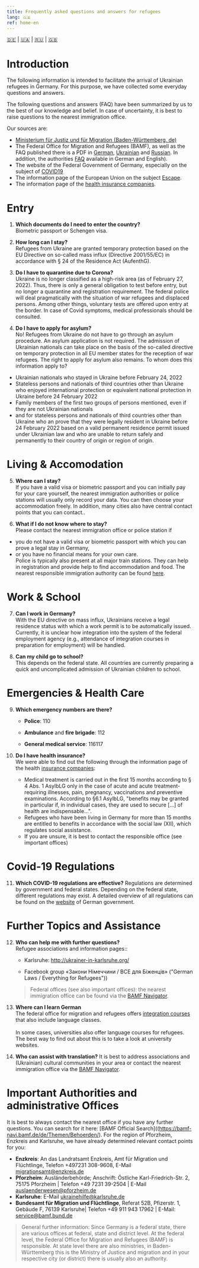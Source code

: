 ```yaml
---
title: Frequently asked questions and answers for refugees
lang: 🇬🇧
ref: home-en
---
```


[🇩🇪](./index.html) | [🇺🇦](./index_ua.html) | [🇷🇺](./index_ru.html) | [🇬🇧](./index_en.html)

# Introduction

The following information is intended to facilitate the arrival of Ukrainian refugees in Germany. For this purpose, we have collected some everyday questions and answers.

The following questions and answers (FAQ) have been summarized by us to the best of our knowledge and belief. In case of uncertainty, it is best to raise questions to the nearest immigration office. 

Our sources are: 


  - [Ministerium für Justiz und für Migration (Baden-Württemberg,
    de)](https://www.justiz-bw.de/,Lde/Startseite/Auslaender+und+Fluechtlingspolitik/FAQ)
  - The Federal Office for Migration and Refugees (BAMF), as well as the FAQ published there is a PDF in
    [German](https://www.bamf.de/SharedDocs/Anlagen/DE/AsylFluechtlingsschutz/faq-ukraine.pdf;jsessionid=ED6AE97498A9147C1AF75EF04FF0D880.intranet381?__blob=publicationFile&v=13),
    [Ukrainian](https://www.bamf.de/SharedDocs/Anlagen/DE/AsylFluechtlingsschutz/faq-ukraine-ukr.pdf?__blob=publicationFile&v=10) and [Russian](https://www.bamf.de/SharedDocs/Anlagen/DE/AsylFluechtlingsschutz/faq-ukraine-ru.pdf?__blob=publicationFile&v=11). In addition, the authorities [FAQ](https://bamf-navi.bamf.de/de/FAQs/) available in German and English).
  - The website of the Federal Government of Germany, especially on the subject of 
    [COVID19](https://www.bundesregierung.de/breg-de/themen/coronavirus/corona-regeln-und-einschrankungen-1734724)
  - The information page of the European Union on the subject [Escape](https://ec.europa.eu/info/strategy/priorities-2019-2024/stronger-europe-world/eu-solidarity-ukraine/eu-assistance-ukraine/information-people-fleeing-war-ukraine_en).
  - The information page of the [health insurance companies](https://www.krankenkassenzentrale.de/wiki/fluechtlinge).

# Entry

  1. **Which documents do I need to enter the country?** <br>
      Biometric passport or Schengen visa.  

  2. **How long can I stay?**<br> Refugees from Ukraine are granted temporary protection based on the EU Directive on so-called mass influx (Directive 2001/55/EC) in accordance with § 24 of the Residence Act (AufenthG).

  3. **Do I have to quarantine due to Corona?**<br> Ukraine is no longer classified as a high-risk area (as of February 27, 2022). Thus, there is only a general obligation to test before entry, but no longer a quarantine and registration requirement. The federal police will deal pragmatically with the situation of war refugees and displaced persons. Among other things, voluntary tests are offered upon entry at the border. In case of Covid symptoms, medical professionals should be consulted.

  4. **Do I have to apply for asylum?** <br>No! Refugees from Ukraine do not have to go through an asylum procedure. An asylum application is not required. The admission of Ukrainian nationals can take place on the basis of the so-called directive on temporary protection in all EU member states for the reception of war refugees. The right to apply for asylum also remains. To whom does this information apply to?
  <ul>   
    <li>Ukrainian nationals who stayed in Ukraine before February 24, 2022</li>
    <li>Stateless persons and nationals of third countries other than Ukraine who enjoyed 
      international protection or equivalent national protection in Ukraine before 24 February 2022</li>
    <li>Family members of the first two groups of persons mentioned, even if they are not    
      Ukrainian nationals</li>
    <li>and for stateless persons and nationals of third countries other than Ukraine who 
      an prove that they were legally resident in Ukraine before 24 February 2022 based on a valid permanent residence permit issued under Ukrainian law and who are unable to return safely and permanently to their country of origin or region of origin.</li>
  </ul>  

# Living & Accomodation 

  5. **Where can I stay?**  
     If you have a valid visa or biometric passport and you can initially pay for your care yourself, the nearest immigration authorities or police stations will usually only record your data. You can then choose your accommodation freely. In addition, many cities also have central contact points that you can contact..

  6.  **What if I do not know where to stay?** <br>
  Please contact the nearest immigration office or police station if
  -  you do not have a valid visa or biometric passport with which you can prove a legal stay in Germany, 
  - or you have no financial means for your own care.  
  Police is typically also present at all major train stations. They can help in registration and provide help to find accommodation and food. The nearest responsible immigration authority can be found [here](https://bamf-navi.bamf.de/de/Themen/Behoerden/).

# Work & School

7.  **Can I work in Germany?**<br>With the EU directive on mass influx, Ukrainians receive a legal residence status with which a work permit is to be automatically issued. Currently, it is  unclear how integration into the system of the federal employment agency (e.g., attendance of integration courses in preparation for employment) will be handled.

8.  **Can my child go to school?**<br>This depends on the federal state. All countries are currently preparing a quick and uncomplicated admission of Ukrainian children to school.

# Emergencies & Health Care

9.  **Which emergency numbers are there?**

    -   **Police**: 110

    -   **Ambulance** and **fire brigade**: 112

    -   **General medical service**: 116117

10. **Do I have health insurance?**<br>We were able to find out the following through the information page of the health [insurance companies](https://www.krankenkassenzentrale.de/wiki/fluechtlinge):

    -   Medical treatment is carried out in the first 15 months according to § 4 Abs. 1
        AsylbLG only in the case of acute and acute treatment-requiring illnesses, pain, pregnancy, vaccinations and preventive examinations. According to §6.1 AsylbLG, "benefits may be granted in particular if, in individual cases, they are used to secure \[...\] of health are indispensable...".
    -   Refugees who have been living in Germany for more than 15 months are entitled to 
        benefits in accordance with the social law (XII), which regulates social assistance.
    -   If you are unsure, it is best to contact the responsible office (see important 
        offices)


# Covid-19 Regulations 

11. **Which COVID-19 regulations are effective?**
    Regulations are determined by government and federal states. Depending on the federal state, different regulations may exist. A detailed overview of all regulations can be found on the [website]((https://www.bundesregierung.de/breg-de/themen/coronavirus/corona-regeln-und-einschrankungen-1734724)) of German government.

# Further Topics and Assistance 

12. **Who can help me with further questions?** <br>
    Refugee associations and information pages::

    -   Karlsruhe: <http://ukrainer-in-karlsruhe.org/>

    -   Facebook group «Закони Німеччини / ВСЕ для Біженців»
        ("German Laws / Everything for Refugees"))

    > Federal offices (see also important offices): the nearest immigration
    > office can be found via the [BAMF
    > Navigator](https://bamf-navi.bamf.de/de/Themen/Behoerden/).

13. **Where can I learn German**\
    The federal office for migration and refugees offers [integration courses](https://www.bamf.de/DE/Themen/Integration/ZugewanderteTeilnehmende/Integrationskurse/integrationskurse-node.html) that also include language classes.<br><br>
    In some cases, universities also offer language courses for refugees. The best way to find out about this is to take a look at university websites.

14. **Who can assist with translation?**
It is best to address associations and (Ukrainian) cultural communities in your area or contact the nearest immigration office via the [BAMF Navigator](https://bamf-navi.bamf.de/de/Themen/Behoerden/).

# Important Authorities and administrative Offices 
It is best to always contact  the nearest office if you have any further questions. You can search for it here: [BAMF Official Search]((https://bamf-navi.bamf.de/de/Themen/Behoerden/). 
For the region of Pforzheim, Enzkreis and Karlsruhe, we have already determined relevant contact points for you:

  - **Enzkreis**: An das Landratsamt Enzkreis, Amt für Migration und Flüchtlinge, Telefon +497231 308-9608, E-Mail <migrationsamt@enzkreis.de>
  - **Pforzheim**: Ausländerbehörde; Anschrift: Östliche Karl-Friedrich-Str. 2, 75175 Pforzheim \| Telefon +49 7231 39-2504 \| E-Mail <auslaenderwesen@pforzheim.de>
  - **Karlsruhe**: E-Mail <ukrainehilfe@karlsruhe.de>
  - **Bundesamt für Migration und Flüchtlinge**, Referat 52B, Pfizerstr. 1, Gebäude F, 76139 Karlsruhe\| Telefon +49 911 943 17962 \| E-Mail: <service@bamf.bund.de>

> General further information: Since Germany is a federal state, there are various offices 
> at federal, state and district level.  At the federal level, the Federal Office for 
> Migration and Refugees (BAMF) is responsible. At state level there are also ministries, in 
> Baden-Württemberg this is the Ministry of Justice and migration and in your respective 
> city (or district) there is usually also an authority. 
